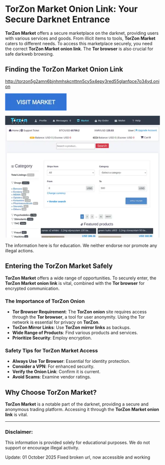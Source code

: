# TorZon Market Onion Link: Your Secure Darknet Entrance

**TorZon Market** offers a secure marketplace on the darknet, providing users with various services and goods. From illicit items to tools, **TorZon Market** caters to different needs. To access this marketplace securely, you need the correct **TorZon Market onion link**. The **Tor browser** is also crucial for safe darkweb browsing.

## Finding the TorZon Market Onion Link

http://torzon5g2amn6bjnhmhskcnttnn5cy5x4epy3red55glanfpce7o34yd.onion

[<img src="/screenshots/visual.webp" width="200">](http://torzon5g2amn6bjnhmhskcnttnn5cy5x4epy3red55glanfpce7o34yd.onion)

<a href="http://torzon5g2amn6bjnhmhskcnttnn5cy5x4epy3red55glanfpce7o34yd.onion"><img src="/screenshots/label.webp" alt="TorZon Market Onion Link" style="max-width: 100%;"></a>

The information here is for education. We neither endorse nor promote any illegal actions.

## Entering the TorZon Market Safely

**TorZon Market** offers a wide range of opportunities. To securely enter, the **TorZon Market onion link** is vital, combined with the **Tor browser** for encrypted communication.

### The Importance of TorZon Onion

*   **Tor Browser Requirement**: The **TorZon onion** site requires access through the **Tor browser**, a tool for user anonymity. Using the Tor network is essential for privacy on **TorZon**.
*   **TorZon Mirror Links**: Use **TorZon mirror links** as backups.
*   **Wide Range of Products**: Find various products and services.
*   **Prioritize Security**: Employ encryption.

### Safety Tips for TorZon Market Access

*   **Always Use Tor Browser**: Essential for identity protection.
*   **Consider a VPN**: For enhanced security.
*   **Verify the Onion Link**: Confirm it is current.
*   **Avoid Scams**: Examine vendor ratings.

## Why Choose TorZon Market?

**TorZon Market** is a notable part of the darknet, providing a secure and anonymous trading platform. Accessing it through the **TorZon Market onion link** is vital.

---

### Disclaimer:

This information is provided solely for educational purposes. We do not support or encourage illegal activity.





























Update:  01 October 2025 Fixed broken url, now accessible and working